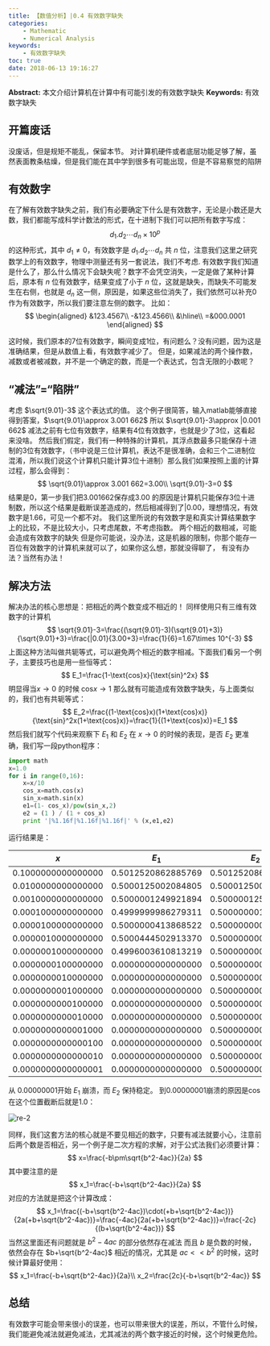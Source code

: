 ```yaml
---
title: 【数值分析】|0.4 有效数字缺失
categories:
    - Mathematic
    - Numerical Analysis
keywords:
    - 有效数字缺失
toc: true
date: 2018-06-13 19:16:27
---
```


**Abstract:** 本文介绍计算机在计算中有可能引发的有效数字缺失
**Keywords:** 有效数字缺失

<!--more-->
## 开篇废话
没废话，但是规矩不能乱，保留本节。
对计算机硬件或者底层功能足够了解，虽然表面教条枯燥，但是我们能在其中学到很多有可能出现，但是不容易察觉的陷阱
## 有效数字
在了解有效数字缺失之前，我们有必要确定下什么是有效数字，无论是小数还是大数，我们都能写成科学计数法的形式，在十进制下我们可以把所有数字写成：
$$
d_1.d_2\cdots d_n \times 10^p
$$
的这种形式，其中 $d_1\neq 0$，有效数字是 $d_1.d_2\cdots d_n$ 共 $n$ 位，注意我们这里之研究数学上的有效数字，物理中测量还有另一套说法，我们不考虑.
有效数字我们知道是什么了，那么什么情况下会缺失呢？数字不会凭空消失，一定是做了某种计算后，原本有 $n$ 位有效数字，结果变成了小于 $n$ 位，这就是缺失，而缺失不可能发生在右侧，也就是 $d_n$ 这一侧，原因是，如果这些位消失了，我们依然可以补充0作为有效数字，所以我们要注意左侧的数字。
比如：
$$
\begin{aligned}
&123.4567\\
-&123.4566\\
&\hline\\
=&000.0001
\end{aligned}
$$

这时候，我们原本的7位有效数字，瞬间变成1位，有问题么？没有问题，因为这是准确结果，但是从数值上看，有效数字减少了。
但是，如果减法的两个操作数，减数或者被减数，并不是一个确定的数，而是一个表达式，包含无限的小数呢？

## “减法”=“陷阱”
考虑 $\sqrt{9.01}-3$ 这个表达式的值。
这个例子很简答，输入matlab能够直接得到答案，$\sqrt{9.01}\approx 3.001 662$ 所以 $\sqrt{9.01}-3\approx |0.001 662$ 减法之前有七位有效数字，结果有4位有效数字，也就是少了3位，这看起来没啥。
然后我们假定，我们有一种特殊的计算机，其浮点数最多只能保存十进制的3位有效数字，（书中说是三位计算机，表达不是很准确，会和三个二进制位混淆，所以我们说这个计算机只能计算3位十进制）那么我们如果按照上面的计算过程，那么会得到：
$$
\sqrt{9.01}\approx 3.001 662=3.00\\
\sqrt{9.01}-3=0
$$
结果是0，第一步我们把3.001662保存成3.00 的原因是计算机只能保存3位十进制数，所以这个结果是截断误差造成的，然后相减得到了|0.00，理想情况，有效数字是1.66，可见一个都不对。
我们这里所说的有效数字是和真实计算结果数字上的比较，不是比较大小，只考虑尾数，不考虑指数。
两个相近的数相减，可能会造成有效数字的缺失
但是你可能说，没办法，这是机器的限制，你那个能存一百位有效数字的计算机来就可以了，如果你这么想，那就没得聊了，
有没有办法？当然有办法！
## 解决方法
解决办法的核心思想是：把相近的两个数变成不相近的！
同样使用只有三维有效数字的计算机
$$
\sqrt{9.01}-3=\frac{(\sqrt{9.01}-3)(\sqrt{9.01}+3)}{\sqrt{9.01}+3}=\frac{|0.01}{3.00+3}=\frac{1}{6}=1.67\times 10^{-3}
$$
上面这种方法叫做共轭等式，可以避免两个相近的数字相减。下面我们看另一个例子，主要技巧也是用一些恒等式：
$$
E_1=\frac{1-\text{cos}x}{\text{sin}^2x}
$$
明显得当$x\to 0$ 的时候 $\text{cos}x\to 1$ 那么就有可能造成有效数字缺失，与上面类似的，我们也有共轭等式：
$$
E_2=\frac{(1-\text{cos}x)(1+\text{cos}x)}{\text{sin}^2x(1+\text{cos}x)}=\frac{1}{(1+\text{cos}x)}=E_1
$$
然后我们就写个代码来观察下 $E_1$ 和 $E_2$ 在 $x\to 0$ 的时候的表现，是否 $E_2$ 更准确，我们写一段python程序：
```Python
import math
x=1.0
for i in range(0,16):
    x=x/10
    cos_x=math.cos(x)
    sin_x=math.sin(x)
    e1=(1- cos_x)/pow(sin_x,2)
    e2 = (1 ) / (1 + cos_x)
    print '|%1.16f|%1.16f|%1.16f|' % (x,e1,e2)
```
运行结果是：


| $x$ | $E_1$ | $E_2$ |
|:---:|:-----:|:-----:|
|0.1000000000000000|0.5012520862885769|0.5012520862885712|
|0.0100000000000000|0.5000125002084805|0.5000125002083363|
|0.0010000000000000|0.5000001249921894|0.5000001250000208|
|0.0001000000000000|0.4999999986279311|0.5000000012500000|
|0.0000100000000000|0.5000000413868522|0.5000000000125000|
|0.0000010000000000|0.5000444502913370|0.5000000000001250|
|0.0000001000000000|0.4996003610813219|0.5000000000000012|
|0.0000000100000000|0.0000000000000000|0.5000000000000000|
|0.0000000010000000|0.0000000000000000|0.5000000000000000|
|0.0000000001000000|0.0000000000000000|0.5000000000000000|
|0.0000000000100000|0.0000000000000000|0.5000000000000000|
|0.0000000000010000|0.0000000000000000|0.5000000000000000|
|0.0000000000001000|0.0000000000000000|0.5000000000000000|
|0.0000000000000100|0.0000000000000000|0.5000000000000000|
|0.0000000000000010|0.0000000000000000|0.5000000000000000|
|0.0000000000000001|0.0000000000000000|0.5000000000000000|

从 0.00000001开始 $E_1$ 崩溃，而 $E_2$ 保持稳定。
到0.00000001崩溃的原因是cos在这个位置截断后就是1.0：

![re-2](https://tony4ai-1251394096.cos.ap-hongkong.myqcloud.com/blog_images/Math-Numerical-Analysis-0-4-Significant-Digit/re-2.png)

同样，我们这套方法的核心就是不要见相近的数字，只要有减法就要小心，注意前后两个数是否相近，另一个例子是二次方程的求解，对于公式法我们必须要计算：
$$
x=\frac{-b\pm\sqrt{b^2-4ac}}{2a}
$$
其中要注意的是
$$
x_1=\frac{-b+\sqrt{b^2-4ac}}{2a}
$$
对应的方法就是把这个计算改成：
$$
x_1=\frac{(-b+\sqrt{b^2-4ac})\cdot(+b+\sqrt{b^2-4ac})}{2a(+b+\sqrt{b^2-4ac})}=\frac{-4ac}{2a(+b+\sqrt{b^2-4ac})}=\frac{-2c}{(b+\sqrt{b^2-4ac})}
$$
当然这里面还有问题就是 $b^2-4ac$ 的部分依然存在减法
而且 $b$ 是负数的时候，依然会存在 $b+\sqrt{b^2-4ac}$ 相近的情况，尤其是 $ac<<b^2$ 的时候，这时候计算最好使用：
$$
x_1=\frac{-b+\sqrt{b^2-4ac}}{2a}\\
x_2=\frac{2c}{-b+\sqrt{b^2-4ac}}
$$
## 总结
有效数字可能会带来很小的误差，也可以带来很大的误差，所以，不管什么时候，我们能避免减法就避免减法，尤其减法的两个数字接近的时候，这个时候更危险。
